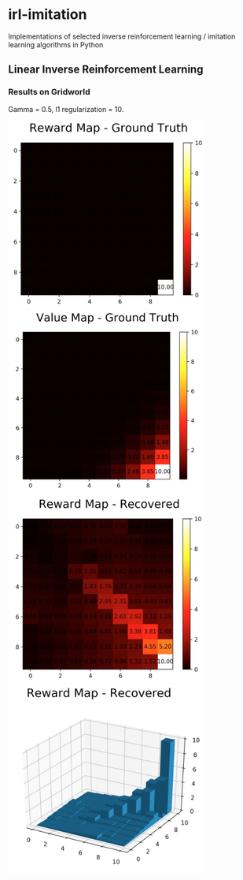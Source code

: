 # irl-imitation
Implementations of selected inverse reinforcement learning / imitation learning algorithms in Python


## Linear Inverse Reinforcement Learning

### Results on Gridworld 

Gamma = 0.5, l1 regularization = 10.

<img src="imgs/rmap_gt.jpg" width="400"> <img src="imgs/vmap_gt.jpg" width="400"> 
<img src="imgs/rmap_lirl.jpg" width="400"> <img src="imgs/rmap_lirl_3d.jpg" width="400"> 